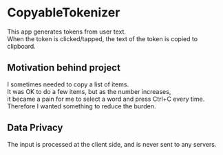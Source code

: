 # CopyableTokenizer
This app generates tokens from user text. \
When the token is clicked/tapped, the text of the token is copied to clipboard.

## Motivation behind project
I sometimes needed to copy a list of items. \
It was OK to do a few items, but as the number increases, \
it became a pain for me to select a word and press Ctrl+C every time. \
Therefore I wanted something to reduce the burden. 

## Data Privacy
The input is processed at the client side, and is never sent to any servers. 
